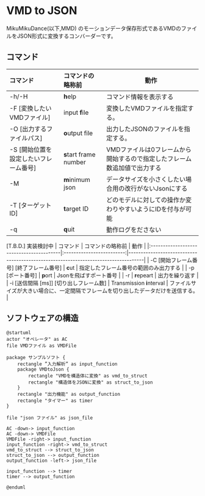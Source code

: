# VMD to JSON

MikuMikuDance(以下,MMD) のモーションデータ保存形式であるVMDのファイルをJSON形式に変換するコンバーダーです。



## コマンド


| コマンド                              | コマンドの略称前       | 動作                                                                     |
|:--------------------------------------|:-----------------------|--------------------------------------------------------------------------|
| -h/-H                                 | **h**elp               | コマンド情報を表示する                                                   |
| -F [変換したいVMDファイル]            | input **f**ile         | 変換したVMDファイルを指定する。                                          |
| -O [出力するファイルパス]             | **o**utput file        | 出力したJSONのファイルを指定する。                                       |
| -S [開始位置を設定したいフレーム番号] | **s**tart frame number | VMDファイルは0フレームから開始するので指定したフレーム数追加値で出力する |
| -M                                    | **m**inimum json       | データサイズを小さくしたい場合用の改行がないJsonにする                   |
| -T [ターゲットID]                     | **t**arget ID          | どのモデルに対しての操作か変わりやすいようにIDを付与が可能               |
| -q                                    | **q**uit               | 動作ログをださない                                                       |

[T.B.D.] 実装検討中
| コマンド                                 |     コマンドの略称前      | 動作                                                                               |
|:-----------------------------------------|:-------------------------:|------------------------------------------------------------------------------------|
| -C [開始フレーム番号] [終了フレーム番号] |          **c**ut          | 指定したフレーム番号の範囲のみ出力する                                             |
| -p [ポート番号]                          |         **p**ort          | Jsonを飛ばすポート番号                                                             |
| -r                                       |        **r**epeart        | 出力を繰り返す                                                                     |
| -i [送信間隔 [ms]] [切り出しフレーム数]  | Transmission **i**nterval | ファイルサイズが大きい場合に、一定間隔でフレームを切り出したデータだけを送信する。 |




## ソフトウェアの構造

```puml
@startuml
actor "オペレータ" as AC
file VMDファイル as VMDFile

package サンプルソフト {
    rectangle ”入力解析” as input_function
    package VMDtoJson {
        rectangle "VMDを構造体に変換" as vmd_to_struct
        rectangle "構造体をJSONに変換" as struct_to_json
    }
    rectangle "出力機能" as output_function
    rectangle "タイマー" as timer
}

file "json ファイル" as json_file

AC -down-> input_function
AC -down-> VMDFile
VMDFile -right-> input_function
input_function -right-> vmd_to_struct
vmd_to_struct --> struct_to_json
struct_to_json --> output_function
output_function -left-> json_file

input_function --> timer
timer --> output_function

@enduml
```

